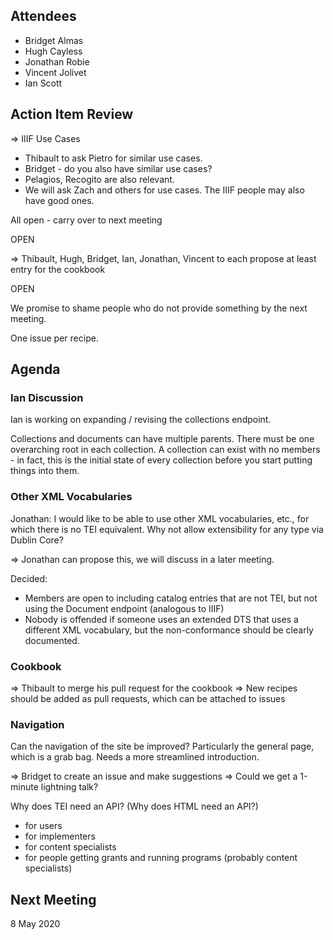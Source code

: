 ## Attendees
* Bridget Almas
* Hugh Cayless
* Jonathan Robie
* Vincent Jolivet
* Ian Scott

## Action Item Review

=> IIIF Use Cases

* Thibault to ask Pietro for similar use cases.
* Bridget - do you also have similar use cases?
* Pelagios, Recogito are also relevant.
* We will ask Zach and others for use cases. The IIIF people may also have good ones.

All open - carry over to next meeting

OPEN

=> Thibault, Hugh, Bridget, Ian, Jonathan, Vincent to each propose at least entry for the cookbook

OPEN

We promise to shame people who do not provide something by the next meeting.

One issue per recipe.

## Agenda

### Ian Discussion

Ian is working on expanding / revising the collections endpoint.

Collections and documents can have multiple parents.  There must be one overarching root in each collection.  A collection can exist with no members - in fact, this is the initial state of every collection before you start putting things into them.

### Other XML Vocabularies

Jonathan:  I would like to be able to use other XML vocabularies, etc., for which there is no TEI equivalent.  Why not allow extensibility for any type via Dublin Core?

=> Jonathan can propose this, we will discuss in a later meeting.

Decided:

- Members are open to including catalog entries that are not TEI, but not using the Document endpoint (analogous to IIIF)
- Nobody is offended if someone uses an extended DTS that uses a different XML vocabulary, but the non-conformance should be clearly documented.

### Cookbook

=> Thibault to merge his pull request for the cookbook
=> New recipes should be added as pull requests, which can be attached to issues

### Navigation

Can the navigation of the site be improved?  Particularly the general page, which is a grab bag.  Needs a more streamlined introduction.

=> Bridget to create an issue and make suggestions
=> Could we get a 1-minute lightning talk?

Why does TEI need an API?
(Why does HTML need an API?)

- for users
- for implementers
- for content specialists
- for people getting grants and running programs (probably content specialists)

## Next Meeting

8 May 2020
